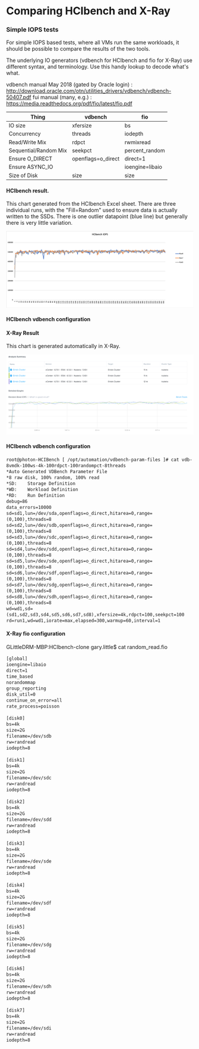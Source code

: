 # Comparing HCIbench and X-Ray
### Simple IOPS tests

For simple IOPS based tests, where all VMs run the same workloads, it should be possible to compare the results of the two tools.  

The underlying IO generators (vdbench for HCIbench and fio for X-Ray) use different syntax, and terminology.  Use this handy lookup to decode what's what.

vdbench manual May 2018 (gated by Oracle login) : http://download.oracle.com/otn/utilities_drivers/vdbench/vdbench-50407.pdf
fui manual (many, e.g.) : https://media.readthedocs.org/pdf/fio/latest/fio.pdf


|Thing | vdbench | fio |
|------|---------|-----|
|IO size | xfersize|bs |
|Concurrency| threads | iodepth|
|Read/Write Mix | rdpct| rwmixread|
|Sequential/Random Mix | seekpct | percent_random|
|Ensure O_DIRECT| openflags=o_direct  | direct=1|
|Ensure ASYNC_IO|  | ioengine=libaio |
|Size of Disk | size | size|

#### HCIbench result.
This chart generated from the HCIbench Excel sheet.  There are three individual runs, with the "Fill=Random" used to ensure data is actually written to the SSDs.  There is one outlier datapoint (blue line) but generally there is very little variation.

<img src="https://github.com/garyjlittle/images/blob/master/HCIbench-random-read.png">

#### HCIbench vdbench configuration


#### X-Ray Result
This chart is generated automatically in X-Ray.

<img src="https://github.com/garyjlittle/images/blob/master/X-Ray-HCIbench-randread-simulation.png">

#### HCIbench vdbench configuration
```
root@photon-HCIBench [ /opt/automation/vdbench-param-files ]# cat vdb-8vmdk-100ws-4k-100rdpct-100randompct-8threads 
*Auto Generated VDBench Parameter File
*8 raw disk, 100% random, 100% read
*SD:    Storage Definition
*WD:    Workload Definition
*RD:    Run Definition
debug=86
data_errors=10000
sd=sd1,lun=/dev/sda,openflags=o_direct,hitarea=0,range=(0,100),threads=8
sd=sd2,lun=/dev/sdb,openflags=o_direct,hitarea=0,range=(0,100),threads=8
sd=sd3,lun=/dev/sdc,openflags=o_direct,hitarea=0,range=(0,100),threads=8
sd=sd4,lun=/dev/sdd,openflags=o_direct,hitarea=0,range=(0,100),threads=8
sd=sd5,lun=/dev/sde,openflags=o_direct,hitarea=0,range=(0,100),threads=8
sd=sd6,lun=/dev/sdf,openflags=o_direct,hitarea=0,range=(0,100),threads=8
sd=sd7,lun=/dev/sdg,openflags=o_direct,hitarea=0,range=(0,100),threads=8
sd=sd8,lun=/dev/sdh,openflags=o_direct,hitarea=0,range=(0,100),threads=8
wd=wd1,sd=(sd1,sd2,sd3,sd4,sd5,sd6,sd7,sd8),xfersize=4k,rdpct=100,seekpct=100
rd=run1,wd=wd1,iorate=max,elapsed=300,warmup=60,interval=1
```


#### X-Ray fio configuration
GLittleDRM-MBP:HCIbench-clone gary.little$ cat random_read.fio 
```
[global]
ioengine=libaio
direct=1
time_based
norandommap
group_reporting
disk_util=0
continue_on_error=all
rate_process=poisson

[disk0]
bs=4k
size=2G
filename=/dev/sdb
rw=randread
iodepth=8

[disk1]
bs=4k
size=2G
filename=/dev/sdc
rw=randread
iodepth=8

[disk2]
bs=4k
size=2G
filename=/dev/sdd
rw=randread
iodepth=8

[disk3]
bs=4k
size=2G
filename=/dev/sde
rw=randread
iodepth=8

[disk4]
bs=4k
size=2G
filename=/dev/sdf
rw=randread
iodepth=8

[disk5]
bs=4k
size=2G
filename=/dev/sdg
rw=randread
iodepth=8

[disk6]
bs=4k
size=2G
filename=/dev/sdh
rw=randread
iodepth=8

[disk7]
bs=4k
size=2G
filename=/dev/sdi
rw=randread
iodepth=8
```
